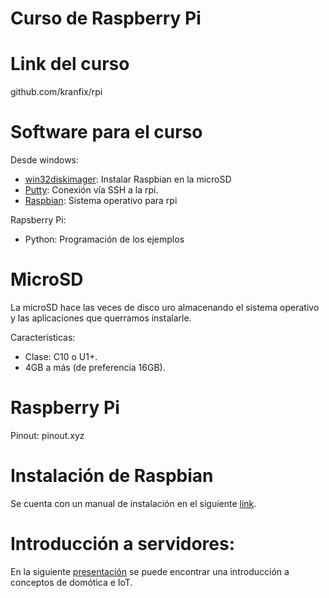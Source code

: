 Curso de Raspberry Pi
=====================

# Link del curso
github.com/kranfix/rpi

# Software para el curso

Desde windows:
- [win32diskimager](https://sourceforge.net/projects/win32diskimager/): Instalar Raspbian en la microSD
- [Putty](http://www.putty.org/): Conexión vía SSH a la rpi.
- [Raspbian](https://www.raspberrypi.org/downloads/raspbian/): Sistema operativo para rpi

Rapsberry Pi:
- Python: Programación de los ejemplos

# MicroSD
La microSD hace las veces de disco uro almacenando el
sistema operativo y las aplicaciones que querramos instalarle.

Características:
- Clase: C10 o U1+.
- 4GB a más (de preferencia 16GB).

# Raspberry Pi
 Pinout: pinout.xyz

# Instalación de Raspbian

Se cuenta con un manual de instalación en el siguiente [link](https://docs.google.com/presentation/d/e/2PACX-1vRwAhSS7ja7HpfZOAeOdVmOMCODBPSEfdPadmOeeO-fZgnz6aIF3JlyAKdT4BKBbBxmpMkPLUBN9vp1/pub?start=false&loop=true&delayms=60000#slide=id.g15b4ecd9fc_0_41).

# Introducción a servidores:

En la siguiente [presentación](https://docs.google.com/presentation/d/e/2PACX-1vR1mOKr3X0gd3kIMwBqkIw36QuHNvhVytn3FAQ3h-Fn_cAcoOyt1rnKUJUC4BFUx2wG-nRUlfME-k-i/pub?start=false&loop=false&delayms=3000) se puede encontrar una introducción a conceptos de domótica e IoT.

